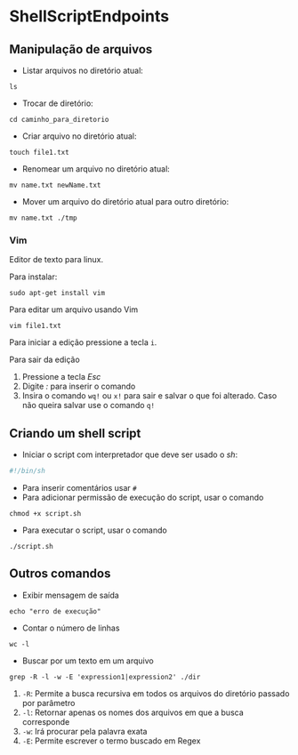 # ShellScriptEndpoints

## Manipulação de arquivos

- Listar arquivos no diretório atual:

```
ls
```

- Trocar de diretório:

```
cd caminho_para_diretorio
```

- Criar arquivo no diretório atual:

```
touch file1.txt
```

- Renomear um arquivo no diretório atual:

```
mv name.txt newName.txt
```

- Mover um arquivo do diretório atual para outro diretório:

```
mv name.txt ./tmp
```

### Vim

Editor de texto para linux.

Para instalar:

```
sudo apt-get install vim
```

Para editar um arquivo usando Vim

```
vim file1.txt
```

Para iniciar a edição pressione a tecla `i`.

Para sair da edição

1. Pressione a tecla _Esc_
2. Digite _:_ para inserir o comando
3. Insira o comando `wq!` ou `x!` para sair e salvar o que foi alterado. Caso não queira salvar use o comando `q!`

## Criando um shell script

- Iniciar o script com interpretador que deve ser usado o _sh_:

```sh
#!/bin/sh
```

- Para inserir comentários usar `#`
- Para adicionar permissão de execução do script, usar o comando

```
chmod +x script.sh
```

- Para executar o script, usar o comando

```
./script.sh
```

## Outros comandos

- Exibir mensagem de saída

```
echo "erro de execução"
```

- Contar o número de linhas

```
wc -l
```

- Buscar por um texto em um arquivo

```
grep -R -l -w -E 'expression1|expression2' ./dir
```

1. `-R`: Permite a busca recursiva em todos os arquivos do diretório passado por parâmetro
2. `-l`: Retornar apenas os nomes dos arquivos em que a busca corresponde
3. `-w`: Irá procurar pela palavra exata
4. `-E`: Permite escrever o termo buscado em Regex
